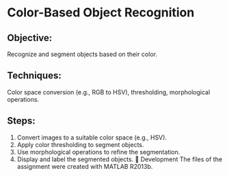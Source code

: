 # Color-Based Object Recognition
 ## Objective: 
 Recognize and segment objects based on their color.
## Techniques: 
Color space conversion (e.g., RGB to HSV), thresholding, morphological operations.
## Steps:
1.	Convert images to a suitable color space (e.g., HSV).
2.	Apply color thresholding to segment objects.
3.	Use morphological operations to refine the segmentation.
4.	Display and label the segmented objects.
🔧 Development
The files of the assignment were created with MATLAB R2013b.
